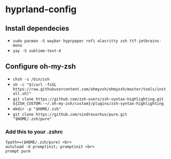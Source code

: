 # hyprland-config

## Install dependecies 
- `sudo pacman -S waybar hyprpaper rofi alacritty zsh ttf-jetbrains-mono` <br>
- `yay -S sublime-text-4`

## Configure oh-my-zsh
- `chsh -s /bin/zsh` <br>
- `sh -c "$(curl -fsSL https://raw.githubusercontent.com/ohmyzsh/ohmyzsh/master/tools/install.sh)"` <br>
- `git clone https://github.com/zsh-users/zsh-syntax-highlighting.git ${ZSH_CUSTOM:-~/.oh-my-zsh/custom}/plugins/zsh-syntax-highlighting` <br>
- `mkdir -p "$HOME/.zsh"` <br>
- `git clone https://github.com/sindresorhus/pure.git "$HOME/.zsh/pure"` <br>

### Add this to your .zshrc
```
fpath+=($HOME/.zsh/pure) <br> 
autoload -U promptinit; promptinit <br>
prompt pure
```

